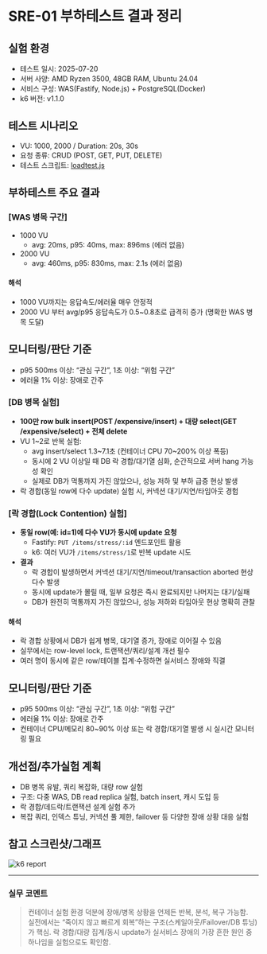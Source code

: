 # SRE-01 부하테스트 결과 정리

## 실험 환경

- 테스트 일시: 2025-07-20
- 서버 사양: AMD Ryzen 3500, 48GB RAM, Ubuntu 24.04
- 서비스 구성: WAS(Fastify, Node.js) + PostgreSQL(Docker)
- k6 버전: v1.1.0

## 테스트 시나리오

- VU: 1000, 2000 / Duration: 20s, 30s
- 요청 종류: CRUD (POST, GET, PUT, DELETE)
- 테스트 스크립트: [loadtest.js](./loadtest.js)


## 부하테스트 주요 결과

### [WAS 병목 구간]
- 1000 VU
  - avg: 20ms, p95: 40ms, max: 896ms (에러 없음)
- 2000 VU
  - avg: 460ms, p95: 830ms, max: 2.1s (에러 없음)

#### **해석**
- 1000 VU까지는 응답속도/에러율 매우 안정적
- 2000 VU 부터 avg/p95 응답속도가 0.5~0.8초로 급격히 증가 (명확한 WAS 병목 도달)

## 모니터링/판단 기준
- p95 500ms 이상: “관심 구간”, 1초 이상: “위험 구간”
- 에러율 1% 이상: 장애로 간주


### [DB 병목 실험]
- **100만 row bulk insert(POST /expensive/insert) + 대량 select(GET /expensive/select) + 전체 delete**
- VU 1~2로 반복 실험:  
  - avg insert/select 1.3~7.1초 (컨테이너 CPU 70~200% 이상 폭등)
  - 동시에 2 VU 이상일 때 DB 락 경합/대기열 심화, 순간적으로 서버 hang 가능성 확인
  - 실제로 DB가 먹통까지 가진 않았으나, 성능 저하 및 부하 급증 현상 발생
- 락 경합(동일 row에 다수 update) 실험 시, 커넥션 대기/지연/타임아웃 경험

### [락 경합(Lock Contention) 실험]
- **동일 row(예: id=1)에 다수 VU가 동시에 update 요청**
  - Fastify: `PUT /items/stress/:id` 엔드포인트 활용  
  - k6: 여러 VU가 `/items/stress/1`로 반복 update 시도
- **결과**
  - 락 경합이 발생하면서 커넥션 대기/지연/timeout/transaction aborted 현상 다수 발생
  - 동시에 update가 몰릴 때, 일부 요청은 즉시 완료되지만 나머지는 대기/실패
  - DB가 완전히 먹통까지 가진 않았으나, 성능 저하와 타임아웃 현상 명확히 관찰

#### **해석**
- 락 경합 상황에서 DB가 쉽게 병목, 대기열 증가, 장애로 이어질 수 있음
- 실무에서는 row-level lock, 트랜잭션/쿼리/설계 개선 필수
- 여러 명이 동시에 같은 row/테이블 집계·수정하면 실서비스 장애와 직결


## 모니터링/판단 기준
- p95 500ms 이상: “관심 구간”, 1초 이상: “위험 구간”
- 에러율 1% 이상: 장애로 간주
- 컨테이너 CPU/메모리 80~90% 이상 또는 락 경합/대기열 발생 시 실시간 모니터링 필요


## 개선점/추가실험 계획
- DB 병목 유발, 쿼리 복잡화, 대량 row 실험
- 구조: 다중 WAS, DB read replica 실험, batch insert, 캐시 도입 등
- 락 경합/데드락/트랜잭션 설계 실험 추가
- 복잡 쿼리, 인덱스 튜닝, 커넥션 풀 제한, failover 등 다양한 장애 상황 대응 실험


## 참고 스크린샷/그래프
![k6 report](./k6-report.png)

---

### **실무 코멘트**
> 컨테이너 실험 환경 덕분에 장애/병목 상황을 언제든 반복, 분석, 복구 가능함.  
> 실전에서는 “죽이지 않고 빠르게 회복”하는 구조(스케일아웃/Failover/DB 튜닝)가 핵심.
> 락 경합/대량 집계/동시 update가 실서비스 장애의 가장 흔한 원인 중 하나임을 실험으로도 확인함.